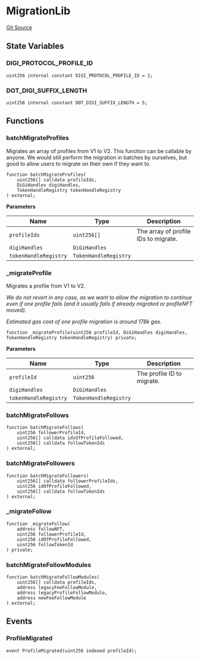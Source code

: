# MigrationLib
[Git Source](https://github.com/digiv3rse/protocol-contracts/blob/78826068117a4eb9f5d01837d2d88deb72b92ea0/contracts/libraries/MigrationLib.sol)


## State Variables
### DIGI_PROTOCOL_PROFILE_ID

```solidity
uint256 internal constant DIGI_PROTOCOL_PROFILE_ID = 1;
```


### DOT_DIGI_SUFFIX_LENGTH

```solidity
uint256 internal constant DOT_DIGI_SUFFIX_LENGTH = 5;
```


## Functions
### batchMigrateProfiles

Migrates an array of profiles from V1 to V2. This function can be callable by anyone.
We would still perform the migration in batches by ourselves, but good to allow users to migrate on their own if they want to.


```solidity
function batchMigrateProfiles(
    uint256[] calldata profileIds,
    DiGiHandles digiHandles,
    TokenHandleRegistry tokenHandleRegistry
) external;
```
**Parameters**

|Name|Type|Description|
|----|----|-----------|
|`profileIds`|`uint256[]`|The array of profile IDs to migrate.|
|`digiHandles`|`DiGiHandles`||
|`tokenHandleRegistry`|`TokenHandleRegistry`||


### _migrateProfile

Migrates a profile from V1 to V2.

*We do not revert in any case, as we want to allow the migration to continue even if one profile fails
(and it usually fails if already migrated or profileNFT moved).*

*Estimated gas cost of one profile migration is around 178k gas.*


```solidity
function _migrateProfile(uint256 profileId, DiGiHandles digiHandles, TokenHandleRegistry tokenHandleRegistry) private;
```
**Parameters**

|Name|Type|Description|
|----|----|-----------|
|`profileId`|`uint256`|The profile ID to migrate.|
|`digiHandles`|`DiGiHandles`||
|`tokenHandleRegistry`|`TokenHandleRegistry`||


### batchMigrateFollows


```solidity
function batchMigrateFollows(
    uint256 followerProfileId,
    uint256[] calldata idsOfProfileFollowed,
    uint256[] calldata followTokenIds
) external;
```

### batchMigrateFollowers


```solidity
function batchMigrateFollowers(
    uint256[] calldata followerProfileIds,
    uint256 idOfProfileFollowed,
    uint256[] calldata followTokenIds
) external;
```

### _migrateFollow


```solidity
function _migrateFollow(
    address followNFT,
    uint256 followerProfileId,
    uint256 idOfProfileFollowed,
    uint256 followTokenId
) private;
```

### batchMigrateFollowModules


```solidity
function batchMigrateFollowModules(
    uint256[] calldata profileIds,
    address legacyFeeFollowModule,
    address legacyProfileFollowModule,
    address newFeeFollowModule
) external;
```

## Events
### ProfileMigrated

```solidity
event ProfileMigrated(uint256 indexed profileId);
```

